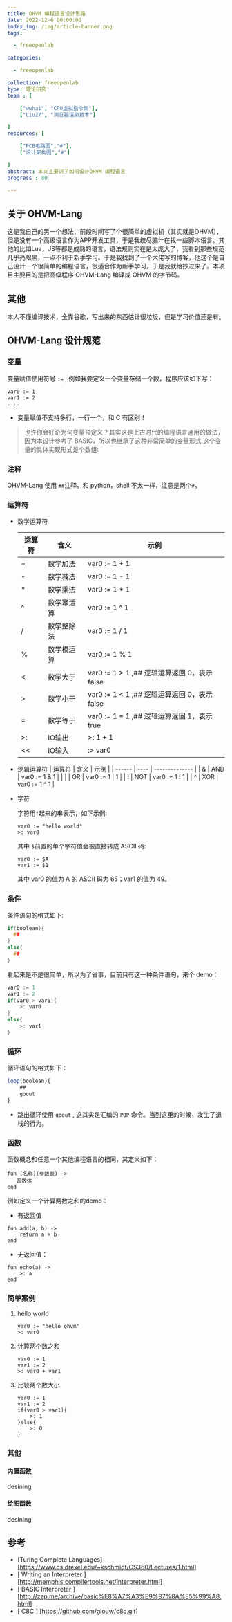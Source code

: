 ```yaml
---
title: OHVM 编程语言设计思路
date: 2022-12-6 00:00:00
index_img: /img/article-banner.png
tags:

  - freeopenlab

categories:

  - freeopenlab

collection: freeopenlab
type: 理论研究
team : [

    ["wwhai", "CPU虚拟指令集"],
    ["LiuZY", "浏览器渲染技术"]

]
resources: [

    ["PCB电路图","#"],
    ["设计架构图","#"]

]
abstract: 本文主要讲了如何设计OHVM 编程语言
progress : 80

---
```


## 关于 OHVM-Lang
这是我自己的另一个想法，前段时间写了个很简单的虚拟机（其实就是OHVM），但是没有一个高级语言作为APP开发工具，于是我绞尽脑汁在找一些脚本语言。其他的比如Lua，JS等都是成熟的语言，语法规则实在是太庞大了，我看到那些规范几乎亮眼黑，一点不利于新手学习。于是我找到了一个大佬写的博客，他这个是自己设计一个很简单的编程语言，很适合作为新手学习，于是我就给抄过来了。本项目主要目的是把高级程序 OHVM-Lang 编译成 OHVM 的字节码。

## 其他
本人不懂编译技术，全靠谷歌，写出来的东西估计很垃圾，但是学习价值还是有。
## OHVM-Lang 设计规范
### 变量
变量赋值使用符号 `:=` , 例如我要定义一个变量存储一个数，程序应该如下写：
```BASIC
var0 := 1
var1 := 2
....

```
* 变量赋值不支持多行，一行一个，和 C 有区别！

> 也许你会好奇为何变量预定义？其实这是上古时代的编程语言通用的做法，因为本设计参考了 BASIC，所以也继承了这种非常简单的变量形式,这个变量的具体实现形式是个数组:

### 注释

OHVM-Lang 使用 `##`注释，和 python，shell 不太一样，注意是两个`#`。

### 运算符
- 数学运算符

  | 运算符 | 含义       | 示例                                        |
  | ------ | ---------- | ------------------------------------------- |
  | +      | 数学加法   | var0 := 1 + 1                               |
  | -      | 数学减法   | var0 := 1 - 1                               |
  | *      | 数学乘法   | var0 := 1 * 1                               |
  | ^      | 数学幂运算 | var0 := 1 ^ 1                               |
  | /      | 数学整除法 | var0 := 1 / 1                               |
  | %      | 数学模运算 | var0 := 1 % 1                               |
  | <      | 数学大于   | var0 := 1 > 1 ,## 逻辑运算返回 0，表示false |
  | >      | 数学小于   | var0 := 1 < 1 ,## 逻辑运算返回 0，表示false |
  | =      | 数学等于   | var0 := 1 = 1 ,## 逻辑运算返回 1，表示true  |
  | >:     | IO输出     | >: 1 + 1                                    |
  | <<     | IO输入     | :> var0                                     |

- 逻辑运算符
  | 运算符 | 含义 | 示例           |
  | ------ | ---- | -------------- |
  | &      | AND  | var0 := 1 & 1  |
  | \|     | OR   | var0 := 1 \| 1 |
  | !      | NOT  | var0 := 1 ! 1  |
  | ^      | XOR  | var0 := 1 ^ 1  |

- 字符

  字符用` " `起来的串表示，如下示例:

  ```basic
  var0 := "hello world"
  >: var0
  ```

  其中 `$`前置的单个字符值会被直接转成 ASCII 码:

  ```basic
  var0 := $A
  var1 := $1
  ```

  其中 var0 的值为 A 的 ASCII 码为 65；var1 的值为 49。
### 条件

条件语句的格式如下:

```c
if(boolean){
  ##
}
else{
  ##
}
```

看起来是不是很简单，所以为了省事，目前只有这一种条件语句，来个 demo：

```c
var0 := 1
var1 := 2
if(var0 > var1){
    >: var0
}
else{
    >: var1
}
```


### 循环

循环语句的格式如下：

```javascript
loop(boolean){
    ##
    goout
}
```

- 跳出循环使用 `goout` , 这其实是汇编的 `POP` 命令。当到这里的时候，发生了退栈的行为。

### 函数
函数概念和任意一个其他编程语言的相同，其定义如下：
```
fun [名称](参数表) ->
   函数体
end
```

例如定义一个计算两数之和的demo：
- 有返回值
```
fun add(a, b) ->
    return a + b
end
```
- 无返回值：
```
fun echo(a) ->
    >: a
end
```

### 简单案例

1. hello world

   ```
   var0 := "hello ohvm"
   >: var0
   ```
2. 计算两个数之和
   ```
   var0 := 1
   var1 := 2
   >: var0 + var1
   ```
3. 比较两个数大小
   ```
   var0 := 1
   var1 := 2
   if(var0 > var1){
       >: 1
   }else{
       >: 0
   }
   ```

### 其他

#### 内置函数

desining

#### 绘图函数

desining

## 参考
- [Turing Complete Languages] [https://www.cs.drexel.edu/~kschmidt/CS360/Lectures/1.html]
- [ Writing an Interpreter ] [http://memphis.compilertools.net/interpreter.html]
- [ BASIC Interpreter ] [http://zzp.me/archive/basic%E8%A7%A3%E9%87%8A%E5%99%A8.html]
- [ C8C ] [https://github.com/glouw/c8c.git]